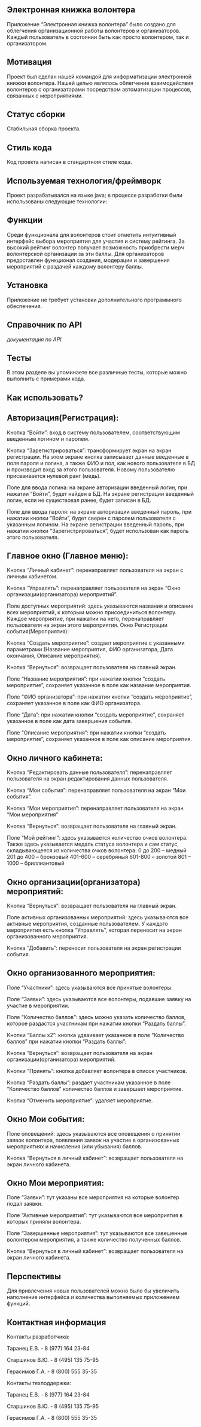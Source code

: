 Электронная книжка волонтера
-
Приложение “Электронная книжка волонтера” было создано для облегчения организационной работы волонтеров и организаторов. Каждый пользователь в состоянии быть как просто волонтером, так и организатором.


Мотивация
-
Проект был сделан нашей командой для информатизации электронной книжки волонтера. Нашей целью являлось облегчение взаимодействия волонтеров с организаторами посредством автоматизации процессов, связанных с мероприятиями.


Статус сборки
-
Стабильная сборка проекта.


Стиль кода
-
Код проекта написан в стандартном стиле кода.


Используемая технология/фреймворк
-
Проект разрабатывался на языке java; в процессе разработки были использованы следующие технологии:


Функции
-
Среди функционала для волонтеров стоит отметить интуитивный интерфейс выбора мероприятия для участия и систему рейтинга. За высокий рейтинг волонтер получает возможность приобрести мерч волонтерской организации за эти баллы.
Для организаторов предоставлен функционал создания, модерации и завершения мероприятий с раздачей каждому волонтеру баллы.

Установка
-
Приложение не требует установки дополнительного программного обеспечения.

Справочник по API
-
*документация по API*

Тесты
-
В этом разделе вы упоминаете все различные тесты, которые можно выполнить с примерами кода.

Как использовать?
-
Авторизация(Регистрация):
-
Кнопка “Войти”: вход в систему пользователем, соответствующим введенным логином и паролем.

Кнопка “Зарегистрироваться”: трансформирует экран на экран регистрации. На этом экране кнопка записывает данные введенные в поля пароля и логина, а также ФИО и пол,  как нового пользователя в БД и производит вход за этого пользователя. Новому пользователю присваивается нулевой ранг (медь).

Поле для ввода логина: на экране авторизации введенный логин, при нажатии “Войти”, будет найден в БД. На экране регистрации введенный логин, если не существовал ранее, будет записан в БД.

Поле для ввода пароля: на экране авторизации введенный пароль, при нажатии кнопки “Войти”, будет сверен с паролем пользователя с указанным логином. На экране регистрации введенный пароль, при нажатии кнопки “Зарегистрироваться”, будет использован как пароль этого пользователя.

Главное окно (Главное меню):
-
Кнопка “Личный кабинет”: перенаправляет пользователя на экран с личным кабинетом.

Кнопка “Управлять”: перенаправляет пользователя на экран “Окно организации(организатора) мероприятий”.

Поле доступных мероприятий: здесь указываются названия и описание всех мероприятий, к которым можно присоединиться волонтеру. Каждое мероприятие, при нажатии на него, перенаправляет пользователя на экран этого мероприятия.
Окно Регистрации события(Мероприятия):

Кнопка “Создать мероприятие”: создает мероприятие с указанными параметрами (Название мероприятия, ФИО организатора, Дата окончания, Описание мероприятия).

Кнопка “Вернуться”: возвращает пользователя на главный экран.

Поле “Название мероприятия”: при нажатии кнопки “создать мероприятие”, сохраняет указанное в поле как название мероприятия.

Поле “ФИО организатора”: при нажатии кнопки “создать мероприятие”, сохраняет указанное в поле как ФИО организатора.

Поле “Дата”: при нажатии кнопки “создать мероприятие”, сохраняет указанное в поле как дата завершения события.

Поле “Описание мероприятия”: при нажатии кнопки “создать мероприятие”, сохраняет указанное в поле как описание мероприятия.

Окно личного кабинета:
-
Кнопка “Редактировать данные пользователя”: перенаправляет пользователя на экран редактирования данных пользователя.

Кнопка “Мои события”: перенаправляет пользователя на экран “Мои события”.

Кнопка “Мои мероприятия”: перенаправляет пользователя на экран “Мои мероприятия”

Кнопка “Вернуться”: возвращает пользователя на главный экран.

Поле “Мой рейтинг”: здесь указывается количество очков волонтера. Также здесь указывается медаль статуса волонтера и сам статус, складывающееся из количества очков волонтера:
0 до 200 – медный
201 до 400 – бронзовый
401-600 – серебряный
601-800 – золотой
801 – 1000 – бриллиантовый

Окно организации(организатора) мероприятий:
-
Кнопка “Вернуться”: возвращает пользователя на главный экран.

Поле активных организованных мероприятий: здесь указываются все активные мероприятия, созданные пользователем. У каждого мероприятия есть кнопка “Управлять”, которая переносит на экран организованного мероприятия.

Кнопка “Добавить”: переносит пользователя на экран регистрации события.

Окно организованного мероприятия:
-
Поле “Участники”: здесь указываются все принятые волонтеры.

Поле “Заявки”: здесь указываются все волонтеры, подавшие заявку на участие в мероприятии.

Поле “Количество баллов”: здесь можно указать количество баллов, которое раздастся участникам при нажатии кнопки “Раздать баллы”.

Кнопки “Баллы x2”: кнопка удваивает указанное в поле “Количество баллов” при нажатии кнопки “Раздать баллы”.

Кнопка “Вернуться”: возвращает пользователя на экран организации(организатора) мероприятий.

Кнопки “Принять”: кнопка добавляет волонтера в список участников.

Кнопка “Раздать баллы”: раздает участникам указанное в поле “Количество баллов” количество баллов и завершает мероприятие.

Кнопка “Отменить мероприятие”: удаляет мероприятие.

Окно Мои события:
-
Поле оповещений: здесь указываются все оповещения о принятии заявок волонтера, появления заявок на участие в организованных мероприятиях и начисления (или убывания) баллов.

Кнопка “Вернуться в личный кабинет”: возвращает пользователя на экран личного кабинета.

Окно Мои мероприятия:
-
Поле “Заявки”: тут указаны все мероприятия на которые волонтер подал заявки.

Поле “Активные мероприятия”: тут указываются все мероприятия в которых приняли волонтера.

Поле “Завершенные мероприятия”: тут указываются все завешенные волонтером мероприятия, а также количество полученных баллов.

Кнопка “Вернуться в личный кабинет”: возвращает пользователя на экран личного кабинета.

Перспективы
-
Для привлечения новых пользователей можно было бы увеличить наполнение интерфейса и количества выполняемых приложением функций.

Контактная информация
-
Контакты разработчика:

Таранец Е.В. - 8 (977) 164 23-84

Старшинов В.Ю. - 8 (495) 135 75-95

Герасимов Г.А. - 8 (800) 555 35-35

Контакты техподдержки:

Таранец Е.В. - 8 (977) 164 23-84

Старшинов В.Ю. - 8 (495) 135 75-95

Герасимов Г.А. - 8 (800) 555 35-35
